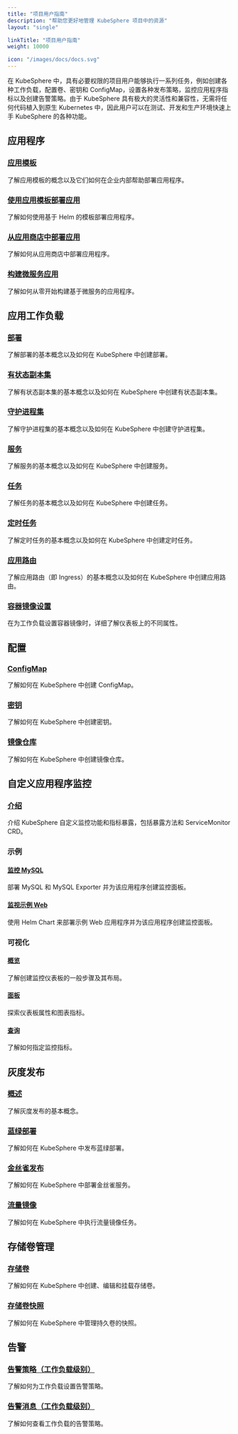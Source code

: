 ```yaml
---
title: "项目用户指南"
description: "帮助您更好地管理 KubeSphere 项目中的资源"
layout: "single"

linkTitle: "项目用户指南"
weight: 10000

icon: "/images/docs/docs.svg"
---
```


在 KubeSphere 中，具有必要权限的项目用户能够执行一系列任务，例如创建各种工作负载，配置卷、密钥和 ConfigMap，设置各种发布策略，监控应用程序指标以及创建告警策略。由于 KubeSphere 具有极大的灵活性和兼容性，无需将任何代码植入到原生 Kubernetes 中，因此用户可以在测试、开发和生产环境快速上手 KubeSphere 的各种功能。

## 应用程序

### [应用模板](../project-user-guide/application/app-template/)

了解应用模板的概念以及它们如何在企业内部帮助部署应用程序。

### [使用应用模板部署应用](../project-user-guide/application/deploy-app-from-template/)

了解如何使用基于 Helm 的模板部署应用程序。

### [从应用商店中部署应用](../project-user-guide/application/deploy-app-from-appstore/)

了解如何从应用商店中部署应用程序。

### [构建微服务应用](../project-user-guide/application/compose-app/)

了解如何从零开始构建基于微服务的应用程序。

## 应用工作负载

### [部署](../project-user-guide/application-workloads/deployments/)

了解部署的基本概念以及如何在 KubeSphere 中创建部署。

### [有状态副本集](../project-user-guide/application-workloads/statefulsets/)

了解有状态副本集的基本概念以及如何在 KubeSphere 中创建有状态副本集。

### [守护进程集](../project-user-guide/application-workloads/daemonsets/)

了解守护进程集的基本概念以及如何在 KubeSphere 中创建守护进程集。

### [服务](../project-user-guide/application-workloads/services/)

了解服务的基本概念以及如何在 KubeSphere 中创建服务。

### [任务](../project-user-guide/application-workloads/jobs/)

了解任务的基本概念以及如何在 KubeSphere 中创建任务。

### [定时任务](../project-user-guide/application-workloads/cronjob/)

了解定时任务的基本概念以及如何在 KubeSphere 中创建定时任务。

### [应用路由](../project-user-guide/application-workloads/ingress/)

了解应用路由（即 Ingress）的基本概念以及如何在 KubeSphere 中创建应用路由。

### [容器镜像设置](../project-user-guide/application-workloads/container-image-settings/)

在为工作负载设置容器镜像时，详细了解仪表板上的不同属性。

## 配置

### [ConfigMap](../project-user-guide/configuration/configmaps/)

了解如何在 KubeSphere 中创建 ConfigMap。

### [密钥](../project-user-guide/configuration/secrets/)

了解如何在 KubeSphere 中创建密钥。

### [镜像仓库](../project-user-guide/configuration/image-registry/)

了解如何在 KubeSphere 中创建镜像仓库。

## 自定义应用程序监控

### [介绍](../project-user-guide/custom-application-monitoring/introduction/)

介绍 KubeSphere 自定义监控功能和指标暴露，包括暴露方法和 ServiceMonitor CRD。

### 示例

#### [监控 MySQL](../project-user-guide/custom-application-monitoring/examples/monitor-mysql/)

部署 MySQL 和 MySQL Exporter 并为该应用程序创建监控面板。

#### [监视示例 Web](../project-user-guide/custom-application-monitoring/examples/monitor-sample-web/)

使用 Helm Chart 来部署示例 Web 应用程序并为该应用程序创建监控面板。

### 可视化

#### [概览](../project-user-guide/custom-application-monitoring/visualization/overview/)

了解创建监控仪表板的一般步骤及其布局。

#### [面板](../project-user-guide/custom-application-monitoring/visualization/panel/)

探索仪表板属性和图表指标。

#### [查询](../project-user-guide/custom-application-monitoring/visualization/querying/)

了解如何指定监控指标。

## 灰度发布

### [概述](../project-user-guide/grayscale-release/overview/)

了解灰度发布的基本概念。

### [蓝绿部署](../project-user-guide/grayscale-release/blue-green-deployment/)

了解如何在 KubeSphere 中发布蓝绿部署。

### [金丝雀发布](../project-user-guide/grayscale-release/canary-release/)

了解如何在 KubeSphere 中部署金丝雀服务。

### [流量镜像](../project-user-guide/grayscale-release/traffic-mirroring/)

了解如何在 KubeSphere 中执行流量镜像任务。

## 存储卷管理

### [存储卷](../project-user-guide/storage/volumes/)

了解如何在 KubeSphere 中创建、编辑和挂载存储卷。

### [存储卷快照](../project-user-guide/storage/volume-snapshots/)

了解如何在 KubeSphere 中管理持久卷的快照。

## 告警

### [告警策略（工作负载级别）](../project-user-guide/alerting/alerting-policy/)

了解如何为工作负载设置告警策略。

### [告警消息（工作负载级别）](../project-user-guide/alerting/alerting-message/)

了解如何查看工作负载的告警策略。